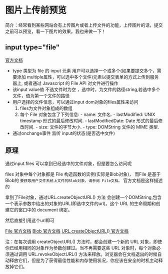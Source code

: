 # 图片上传前预览

简介：经常看到某些网站会有上传图片或者上传文件的功能，上传图片的话，提交之前可以预览，看一下图片的效果。我也来做一下！

## input type="file"

[官方文档](https://developer.mozilla.org/zh-CN/docs/Web/HTML/Element/Input/file)

- type 类型为 file 的 input 元素 用户可以选择一个或多个(如果要提交多个，需要添加 multiple属性，可以选中多个文件)元素以提交表单的方式上传到服务器上, 或者通过 Javascript 的 File API 对文件进行操作
- 该input  value值 不选文件时为空 ，选中时，为文件的路径string,若选中多个文件，值为第一个文件的路径
- 用户选择的文件信息，可以通过input dom对象的files属性来访问
	1. files为文件对象组成的数组
	2. 每个 File 对象包含了下列信息: 
			- name: 文件名.
			- lastModified: UNIX timestamp 形式的最后修改时间.
			- lastModifiedDate:  Date 形式的最后修改时间.
			- size: 文件的字节大小.
			- type: DOMString 文件的 MIME 类型.
- 通过onchange事件 监听 input的状态(是否选中文件)

## 原理

通过input.files  可以拿到已经选中的文件对象，但是要怎么访问呢

files 对象中每个对象都是 File 构造函数的实例(实际是Blob对象)， 而File 是基于Blob的
`要获取用户文件系统上文件的Blob对象，请参阅 File文档。`  官方文档是这样描述的

拿到了File对象，通过URL.createObjectURL() 方法 会创建一个DOMString,包含一个表示参数中给出的对象的URL(即选中文件的url)。这个 URL 的生命周期和创建它的窗口中的 document 绑定。

然后直接引用这个url即可

[File  官方文档](https://developer.mozilla.org/zh-CN/docs/Web/API/File)
[Blob  官方文档](https://developer.mozilla.org/zh-CN/docs/Web/API/Blob)
[URL.createObjectURL()  官方文档](https://developer.mozilla.org/zh-CN/docs/Web/API/URL/createObjectURL)


注：在每次调用 createObjectURL() 方法时，都会创建一个新的 URL 对象，即使你已经用相同的对象作为参数创建过。当不再需要这些 URL 对象时，每个对象必须通过调用 URL.revokeObjectURL() 方法来释放。浏览器会在文档退出的时候自动释放它们，但是为了获得最佳性能和内存使用状况，你应该在安全的时机主动释放掉它们。
